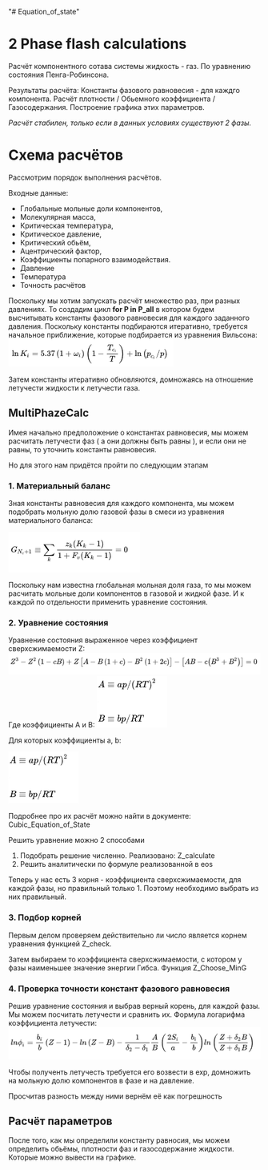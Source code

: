 "# Equation_of_state" 
# 2 Phase flash calculations

Расчёт компонентного сотава системы жидкость - газ. По уравнению состояния Пенга-Робинсона.

Результаты расчёта:
Константы фазового равновесия - для каждго компонента.
Расчёт плотности / Обьемного коэффициента / Газосодержания.
Построение графика этих параметров.

*Расчёт стабилен, только если в данных условиях существуют 2 фазы.*


# Схема расчётов

Рассмотрим порядок выполнения расчётов.

Входные данные: 
* Глобальные мольные доли компонентов,
* Молекулярная масса,
* Критическая температура,
* Критическое давление, 
* Критический обьём,
* Ацентрический фактор,
* Коэффициенты попарного взаимодействия.
* Давление 
* Температура
* Точность расчётов

Поскольку мы хотим запускать расчёт множество раз, при разных давлениях. То создадим цикл **for P in P_all** в котором будем высчитывать константы фазового равновесия для каждого заданного давления.
Поскольку константы подбираются итеративно, требуется начальное приближение, которые подбирается из уравнения Вильсона:
![alt text for screen readers](/Image/Wilson.png "Wilson eq")

Затем константы итеративно обновляются, домножаясь на отношение летучести жидкости к летучести газа.
 
## MultiPhazeCalc

Имея начально предположение о константах равновесия, мы можем расчитать летучести фаз ( а они должны быть равны ), и если они не равны, то уточнить константы равновесия.

Но для этого нам придётся пройти по следующим этапам

### 1.  Материальный баланс

Зная константы равновесия для каждого компонента, мы можем подобрать мольную долю газовой фазы в смеси из уравнения материального баланса:

![alt text for screen readers](/Image/Mat_balance.png "Mat_balance eq")

Поскольку нам известна глобальная мольная доля газа, то мы можем расчитать мольные доли компонентов в газовой и жидкой фазе. И к каждой по отдельности применить уравнение состояния.

### 2. Уравнение состояния

Уравнение состояния выраженное через коэффициент сверхсжимаемости Z:
![alt text for screen readers](/Image/Eq_state.png "Eq_state")
Где коэффициенты A и B:
![alt text for screen readers](/Image/A_B.png "A_B")

Для которых коэффициенты a, b:

![alt text for screen readers](/Image/A_B.png "a2_b2")

Подробнее про их расчёт можно найти в документе: Cubic_Equation_of_State

Решить уравнение можно 2 способами 
1) Подобрать решение численно. Реализовано: Z_calculate
2) Решить аналитически по формуле реализованной в eos

Теперь у нас есть 3 корня - коэффициента сверхсжимаемости, для каждой фазы, но правильный только 1. Поэтому необходимо выбрать из них правильный.

### 3. Подбор корней

Первым делом проверяем действительно ли число является корнем уравнения функцией Z_check.

Затем выбираем то коэффициента сверхсжимаемости, с котором у фазы  наименьшее значение энергии Гибса. Функция Z_Choose_MinG

### 4. Проверка точности констант фазового равновесия

Решив уравнение состояния и выбрав верный корень, для каждой фазы. Мы можем посчитать летучести и сравнить их.
Формула логарифма коэффициента летучести:
![alt text for screen readers](/Image/fug.png "fug")

Чтобы полученть летучесть требуется его возвести в exp, домножить на мольную долю компонентов в фазе и на давление. 

Просчитав разность между ними вернём её как погрешность

## Расчёт параметров 

После того, как мы определили константу равносия, мы можем определить обьёмы, плотности фаз и газосодержание жидкости.
Которые можно вывести на графике.
